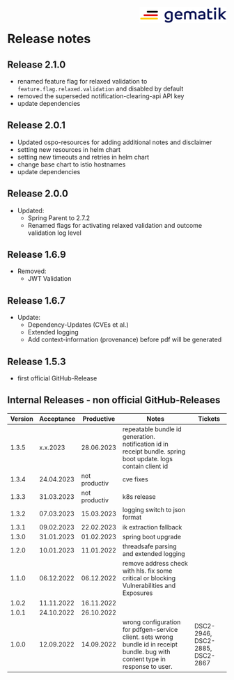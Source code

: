 <img align="right" width="200" height="37" src="media/Gematik_Logo_Flag.png"/> <br/>

# Release notes

## Release 2.1.0
- renamed feature flag for relaxed validation to `feature.flag.relaxed.validation` and disabled by default
- removed the superseded notification-clearing-api API key 
- update dependencies

## Release 2.0.1
- Updated ospo-resources for adding additional notes and disclaimer
- setting new resources in helm chart
- setting new timeouts and retries in helm chart
- change base chart to istio hostnames
- update dependencies

## Release 2.0.0
- Updated:
  - Spring Parent to 2.7.2
  - Renamed flags for activating relaxed validation and outcome validation log level

## Release 1.6.9
- Removed:
  - JWT Validation

## Release 1.6.7
- Update:
  - Dependency-Updates (CVEs et al.)
  - Extended logging
  - Add context-information (provenance) before pdf will be generated

## Release 1.5.3
- first official GitHub-Release

## Internal Releases - non official GitHub-Releases 
| Version | Acceptance | Productive | Notes | Tickets |
|---------|------------|------------|-------|---------|
| 1.3.5   | x.x.2023   | 28.06.2023 | repeatable bundle id generation. notification id in receipt bundle. spring boot update. logs contain client id | |
| 1.3.4   | 24.04.2023 | not productiv | cve fixes | |
| 1.3.3   | 31.03.2023 | not productiv | k8s release | |
| 1.3.2   | 07.03.2023 | 15.03.2023 | logging switch to json format | |
| 1.3.1   | 09.02.2023 | 22.02.2023 | ik extraction fallback | |
| 1.3.0   | 31.01.2023 | 01.02.2023 | spring boot upgrade | |
| 1.2.0   | 10.01.2023 | 11.01.2022 | threadsafe parsing and extended logging | |
| 1.1.0   | 06.12.2022 | 06.12.2022 | remove address check with hls. fix some critical or blocking Vulnerabilities and Exposures | |
| 1.0.2   | 11.11.2022 | 16.11.2022 | | |
| 1.0.1   | 24.10.2022 | 26.10.2022 | | |
| 1.0.0   | 12.09.2022 | 14.09.2022 | wrong configuration for pdfgen-service client. sets wrong bundle id in receipt bundle. bug with content type in response to user. | DSC2-2946, DSC2-2885, DSC2-2867 |
